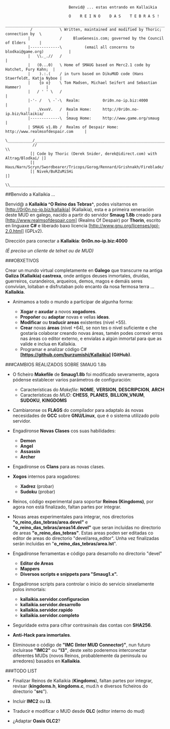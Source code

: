```
                            Benvid@ ... estas entrando en Kallaikia

                            O    R E I N O    D A S    T E B R A S !
            _________________________________________________________________________
           /            \ Written, maintained and modified by Thoric; connection by  \
          |             /     BlueGenesis.com; governed by the Council of Elders      |
          |-------------\          (email all concerns to blodkai@game.org)           |
          |   \\._.//   /                                                             |
          |   (0...0)   \ Home of SMAUG based on Merc2.1 code by Hatchet, Fury Kahn;  |
          |    ).:.(    / in turn based on DikuMUD code (Hans Staerfeldt, Katja Nyboe |
          |    {o o}    \ Tom Madsen, Michael Seifert and Sebastian Hammer)           |
          |   / ' ' \   /                                                             |
          |-'- /   \ -`-\  Realm:          0ri0n.no-ip.biz:4000                       |
          |   .VxvxV.   /  Realm Home:     http://0ri0n.no-ip.biz/kallaikia/          |
          |-------------\  Smaug Home:     http://www.game.org/smaug                  |
          | SMAUG v1.8b /  Realms of Despair Home: http://www.realmsofdespair.com     |
           \___________/_____________________________________________________________/
            //                                                                     \\
           [| Code by Thoric (Derek Snider, derek@idirect.com) with Altrag/Blodkai/ |]
           [| Haus/Narn/Scryn/Swordbearer/Tricops/Gorog/Rennard/Grishnakh/Fireblade/|]
           [| Nivek/BuRZuMiSHi                                                      |]
            \\_____________________________________________________________________//

```

##Benvido a Kallaikia ...

Benvid@ a **Kallaikia ^O Reino das Tebras^**, podes visitarnos en [http://0ri0n.no-ip.biz/kallaikia] (Kallaikia), esta e a primeira xeneraci&oacute;n deste MUD en galego, nacido a partir do servidor **Smaug 1.8b** creado para [http://www.realmsofdespair.com] (Realms Of Despair) por **Thorin**, escrito en linguaxe **C#** e liberado baxo licencia [http://www.gnu.org/licenses/gpl-2.0.html] (GPLv2).

Dirección para conectar a **Kallaikia**: **0ri0n.no-ip.biz:4000**

*(É preciso un cliente de telnet ou de MUD)*


###OBXETIVOS

Crear un mundo virtual completamente en **Galego** que transcurre na antiga **Galiza (Kallaikia) castrexa**,
onde antigos deuses inmortales, druidas, guerreiros, curandeiros, arqueiros, demos, magos e demáis seres
convivían, loitaban e disfrutaban polo encanto da nosa fermosa terra ... **Kallaikia**.

* Animamos a todo o mundo a participar de algunha forma:

	- **Xogar** e **axudar** a novos **xogadores**.
	- **Propoñer** ou **adaptar** novas e vellas **ideas**.
	- **Modificar** ou **traducir areas** existentes (nivel +55).
	- **Crear** novas **áreas** (nivel +64), se non tes o nivel suficiente e che gostaría colaborar creando novas áreas, tamén podes correxir erros nas áreas co editor externo, e envialas a algún inmortal para que as valide e inclua en Kallaikia.
	- Programar e analizar código C# **[https://github.com/burzumishi/Kallaikia] (GitHub)**.


###CAMBIOS REALIZADOS SOBRE SMAUG 1.8b

* O ficheiro **Makefile** de **Smaug1.8b** foi modificado severamente, agora pódense establecer varios parámetros de configuración: 

	- Características do *Makefile*: **NOME**, **VERSION**, **DESCRIPCION**, **ARCH** 
	- Características do *MUD*: **CHESS**, **PLANES**, **BILLION_VNUM**, **SUDOKU**, **KINGDOMS**

* Cambiaronse os **FLAGS** do compilador para adaptalo ás novas necesidades de **GCC** sobre **GNU/Linux**, que é o sistema utilizado polo servidor.

* Engadíronse **Novas Clases** cos suas habilidades:

	- **Demon**
	- **Angel**
	- **Assassin**
	- **Archer**

* Engadíronse os **Clans** para as novas clases.

* **Xogos** internos para xogadores:

	- **Xadrez** (probar)
	- **Sudoku** (probar)

* Reinos, código experimental para soportar **Reinos (Kingdoms)**, por agora non está finalizado, faltan partes por integrar.

* Novas areas experimentales para integrar, nos directorios **"o_reino_das_tebras/area.devel"** e **"o_reino_das_tebras/areas14.devel"** que seran incluídas no directorio de areas **"o_reino_das_tebras"**. Estas areas poden ser editadas co editor de areas do directorio "devel/area_editor". Unha vez finalizadas serán incluidas en "**o_reino_das_tebras/area.lst**".

* Engadíronse ferramentas e código para desarrollo no directorio "devel"

	- **Editor de Areas**
	- **Mappers**
	- **Diversos scripts e snippets para "Smaug1.x".**

* Engadíronse scripts para controlar o inicio do servicio sinxelamente polos inmortais:

	- **kallaikia.servidor.configuracion**
	- **kallaikia.servidor.desarrollo**
	- **kallaikia.servidor.rapido**
	- **kallaikia.servidor.completo**

* Seguridade extra para cifrar contrasinais das contas con **SHA256**.

* **Anti-Hack para inmortales**.

* Eliminouse o código de **"IMC (Inter MUD Connector)"**, nun futuro incluirase **"IMC2"** ou **"I3"**, deste xeito poderemos interconectar diferentes MUDs (novos Reinos, probablemente da peninsula ou arredores) basados en **Kallaikia**.


###TODO LIST

* Finalizar Reinos de Kallaikia (**Kingdoms**), faltan partes por integrar, revisar (**kingdoms.h**, **kingdoms.c**, mud.h e diversos ficheiros do directorio "**src**").

* Incluir **IMC2** ou **I3**.

* Traducir e modificar o MUD desde **OLC** (editor interno do mud)

* ¿Adaptar **Oasis OLC2**?

